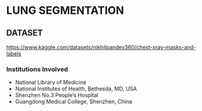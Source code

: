 # LUNG SEGMENTATION

## DATASET
https://www.kaggle.com/datasets/nikhilpandey360/chest-xray-masks-and-labels

### Institutions Involved
- National Library of Medicine
- National Institutes of Health, Bethesda, MD, USA
- Shenzhen No.3 People’s Hospital
- Guangdong Medical College, Shenzhen, China
